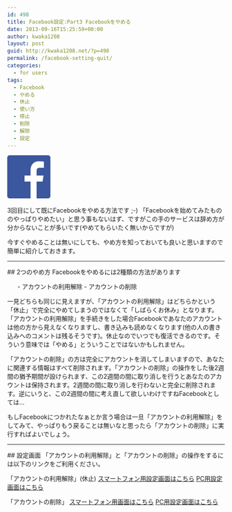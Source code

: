 ```yaml
---
id: 498
title: Facebook設定:Part3 Facebookをやめる
date: 2013-09-16T15:25:59+00:00
author: kwaka1208
layout: post
guid: http://kwaka1208.net/?p=498
permalink: /facebook-setting-quit/
categories:
  - for users
tags:
  - Facebook
  - やめる
  - 休止
  - 使い方
  - 停止
  - 削除
  - 解除
  - 設定
---
```

<img src="/assets/images/2013/09/FB-f-Logo__blue_100.png" alt="Facebook" width="100" height="100" class="alignnone size-full wp-image-497" />

3回目にして既にFacebookをやめる方法です ;-)
「Facebookを始めてみたもののやっぱりやめたい」と思う事もないはず、ですがこの手のサービスは辞め方が分からないことが多いです(やめてもらいたく無いからですが)

今すぐやめることは無いにしても、やめ方を知っておいても良いと思いますので簡単に紹介しておきます。

<hr>
## 2つのやめ方
Facebookをやめるには2種類の方法があります

<ol>
- アカウントの利用解除
- アカウントの削除
</ol>

一見どちらも同じに見えますが、「アカウントの利用解除」はどちらかという「休止」で完全にやめてしまうのではなくて「しばらくお休み」となります。「アカウントの利用解除」を手続きをした場合Facebookであなたのアカウントは他の方から見えなくなりますし、書き込みも読めなくなります(他の人の書き込みへのコメントは残るそうです)。休止なのでいつでも復活できるのです。そういう意味では「やめる」とういうことではないかもしれません。

「アカウントの削除」の方は完全にアカウントを消してしまいますので、あなたに関連する情報はすべて削除されます。「アカウントの削除」の操作をした後2週間の猶予期間が設けられます、この2週間の間に取り消しを行うとあなたのアカウントは保持されます。2週間の間に取り消しを行わないと完全に削除されます。逆にいうと、この2週間の間に考え直して欲しいわけですねFacebookとしては...

もしFacebookにつかれたなぁとか言う場合は一旦「アカウントの利用解除」をしてみて、やっぱりもう戻ることは無いなと思ったら「アカウントの削除」に実行すればよいでしょう。

<hr>
## 設定画面
「アカウントの利用解除」と「アカウントの削除」の操作をするには以下のリンクをご利用ください。

「アカウントの利用解除」(休止)
<a href="https://m.facebook.com/deactivate.php">スマートフォン用設定画面はこちら</a>
<a href="https://www.facebook.com/deactivate.php">PC用設定画面はこちら</a>

「アカウントの削除」
<a href="https://m.facebook.com/account/delete/">スマートフォン用画面はこちら</a>
<a href="https://www.facebook.com/help/delete_account">PC用設定画面はこちら</a>
